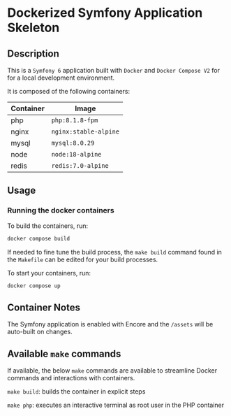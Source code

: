 # Dockerized Symfony Application Skeleton

## Description

This is a `Symfony 6` application built with `Docker` and `Docker Compose V2` for for a local development environment.

It is composed of the following containers:

| Container | Image |
| ----------- | ----------- |
| php | `php:8.1.8-fpm` |
| nginx | `nginx:stable-alpine` |
| mysql | `mysql:8.0.29` |
| node | `node:18-alpine` |
| redis | `redis:7.0-alpine` |

## Usage

### Running the docker containers

To build the containers, run:

```bash
docker compose build
```

If needed to fine tune the build process, the `make build` command found in the `Makefile` can be edited for your build processes.

To start your containers, run:

```bash
docker compose up
```

## Container Notes

The Symfony application is enabled with Encore and the `/assets` will be auto-built on changes.

## Available `make` commands

If available, the below `make` commands are available to streamline Docker commands and interactions with containers.

`make build`: builds the container in explicit steps

`make php`: executes an interactive terminal as root user in the PHP container